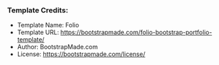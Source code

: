### Template Credits:
- Template Name: Folio
- Template URL: https://bootstrapmade.com/folio-bootstrap-portfolio-template/
- Author: BootstrapMade.com
- License: https://bootstrapmade.com/license/